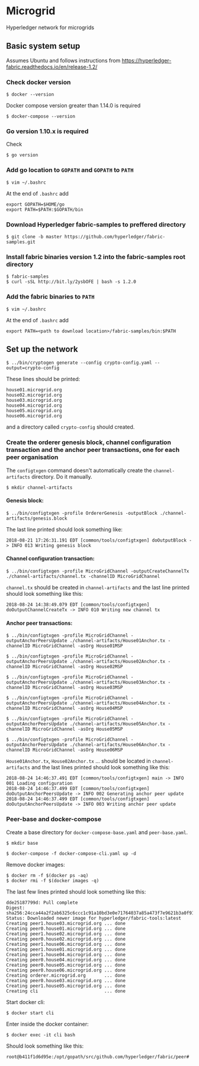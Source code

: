 # Microgrid
Hyperledger network for microgrids


## Basic system setup

Assumes Ubuntu and follows instructions from https://hyperledger-fabric.readthedocs.io/en/release-1.2/

### Check docker version
```
$ docker --version
```
Docker compose version greater than 1.14.0 is required
```
$ docker-compose --version
```

### Go version 1.10.x is required
Check
```
$ go version
```

### Add go location to ```GOPATH``` and ```GOPATH``` to ```PATH```
```
$ vim ~/.bashrc
```
At the end of ```.bashrc``` add
```
export GOPATH=$HOME/go
export PATH=$PATH:$GOPATH/bin
```

### Download Hyperledger fabric-samples to preffered directory
```
$ git clone -b master https://github.com/hyperledger/fabric-samples.git
```

### Install fabric binaries version 1.2 into the fabric-samples root directory
```
$ fabric-samples
$ curl -sSL http://bit.ly/2ysbOFE | bash -s 1.2.0
```

### Add the fabric binaries to ```PATH```
```
$ vim ~/.bashrc
```
At the end of ```.bashrc``` add
```
export PATH=<path to download location>/fabric-samples/bin:$PATH
```

## Set up the network

```
$ ../bin/cryptogen generate --config crypto-config.yaml --output=crypto-config
```

These lines should be printed:
```
house01.microgrid.org
house02.microgrid.org
house03.microgrid.org
house04.microgrid.org
house05.microgrid.org
house06.microgrid.org
```

and a directory called ```crypto-config``` should created.

### Create the orderer genesis block, channel configuration transaction and the anchor peer transactions, one for each peer organisation

The ```configtxgen``` command doesn't automatically create the ```channel-artifacts``` directory.
Do it manually.
```
$ mkdir channel-artifacts
```

#### Genesis block:
```
$ ../bin/configtxgen -profile OrdererGenesis -outputBlock ./channel-artifacts/genesis.block
```

The last line printed should look something like:
```
2018-08-21 17:26:31.191 EDT [common/tools/configtxgen] doOutputBlock -> INFO 013 Writing genesis block
```

#### Channel configuration transaction:
```
$ ../bin/configtxgen -profile MicroGridChannel -outputCreateChannelTx ./channel-artifacts/channel.tx -channelID MicroGridChannel
```
```channel.tx``` should be created in ```channel-artifacts``` and the last line printed should look something like this:
```
2018-08-24 14:38:49.079 EDT [common/tools/configtxgen] doOutputChannelCreateTx -> INFO 010 Writing new channel tx
```

#### Anchor peer transactions:
```
$ ../bin/configtxgen -profile MicroGridChannel -outputAnchorPeersUpdate ./channel-artifacts/House01Anchor.tx -channelID MicroGridChannel -asOrg House01MSP

$ ../bin/configtxgen -profile MicroGridChannel -outputAnchorPeersUpdate ./channel-artifacts/House02Anchor.tx -channelID MicroGridChannel -asOrg House02MSP

$ ../bin/configtxgen -profile MicroGridChannel -outputAnchorPeersUpdate ./channel-artifacts/House03Anchor.tx -channelID MicroGridChannel -asOrg House03MSP

$ ../bin/configtxgen -profile MicroGridChannel -outputAnchorPeersUpdate ./channel-artifacts/House04Anchor.tx -channelID MicroGridChannel -asOrg House04MSP

$ ../bin/configtxgen -profile MicroGridChannel -outputAnchorPeersUpdate ./channel-artifacts/House05Anchor.tx -channelID MicroGridChannel -asOrg House05MSP

$ ../bin/configtxgen -profile MicroGridChannel -outputAnchorPeersUpdate ./channel-artifacts/House06Anchor.tx -channelID MicroGridChannel -asOrg House06MSP
```

```House01Anchor.tx```, ```House02Anchor.tx``` ... should be located in ```channel-artifacts```
and the last lines printed should look something like this:
```
2018-08-24 14:46:37.491 EDT [common/tools/configtxgen] main -> INFO 001 Loading configuration
2018-08-24 14:46:37.499 EDT [common/tools/configtxgen] doOutputAnchorPeersUpdate -> INFO 002 Generating anchor peer update
2018-08-24 14:46:37.499 EDT [common/tools/configtxgen] doOutputAnchorPeersUpdate -> INFO 003 Writing anchor peer update
```
### Peer-base and docker-compose

Create a base directory for ```docker-compose-base.yaml``` and ```peer-base.yaml```.
```
$ mkdir base
```

```
$ docker-compose -f docker-compose-cli.yaml up -d
```

Remove docker images:
```
$ docker rm -f $(docker ps -aq)
$ docker rmi -f $(docker images -q)
```
The last few lines printed should look something like this:
```
dde25187799d: Pull complete
Digest: sha256:24cca44a2f2ab6325c6ccc1c91a10bd3e0e71764037a85a473f7e9621b3a0f91
Status: Downloaded newer image for hyperledger/fabric-tools:latest
Creating peer1.house03.microgrid.org ... done
Creating peer0.house01.microgrid.org ... done
Creating peer1.house02.microgrid.org ... done
Creating peer0.house02.microgrid.org ... done
Creating peer1.house06.microgrid.org ... done
Creating peer1.house01.microgrid.org ... done
Creating peer1.house04.microgrid.org ... done
Creating peer0.house04.microgrid.org ... done
Creating peer0.house05.microgrid.org ... done
Creating peer0.house06.microgrid.org ... done
Creating orderer.microgrid.org       ... done
Creating peer0.house03.microgrid.org ... done
Creating peer1.house05.microgrid.org ... done
Creating cli                         ... done
```
Start docker cli:
```
$ docker start cli
```
Enter inside the docker container:
```
$ docker exec -it cli bash
```
Should look something like this:

```
root@b411f1d6d95e:/opt/gopath/src/github.com/hyperledger/fabric/peer#
```
